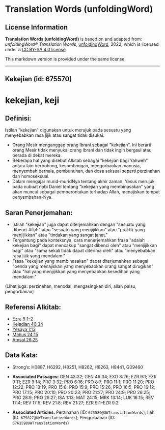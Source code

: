 # Translation Words (unfoldingWord)

## License Information

**Translation Words (unfoldingWord)** is based on and adapted from: _unfoldingWord® Translation Words_, [unfoldingWord](https://unfoldingword.org/utw), 2022, which is licensed under a [CC BY-SA 4.0 license](https://creativecommons.org/licenses/by-sa/4.0/legalcode.en).

This markdown version is provided under the same license.



--------------------------------

## Kekejian (id: 675570)

kekejian, keji
==============

Definisi:
---------

Istilah "kekejian" digunakan untuk merujuk pada sesuatu yang menyebabkan rasa jijik atau sangat tidak disukai.

* Orang Mesir menganggap orang Ibrani sebagai "kekejian". Ini berarti orang Mesir tidak menyukai orang Ibrani dan tidak ingin bergaul atau berada di dekat mereka.
* Beberapa hal yang disebut Alkitab sebagai "kekejian bagi Yahweh" antara lain berbohong, kesombongan, mengorbankan manusia, menyembah berhala, pembunuhan, dan dosa seksual seperti perzinahan dan homoseksual.
* Dalam mengajar murid\-muridNya tentang akhir zaman, Yesus merujuk pada nubuat nabi Daniel tentang "kekejian yang membinasakan" yang akan muncul sebagai pemberontakan terhadap Allah, menajiskan tempat penyembahan\-Nya.

Saran Penerjemahan:
-------------------

* Istilah "kekejian" juga dapat diterjemahkan dengan "sesuatu yang dibenci Allah" atau "sesuatu yang menjijikkan" atau "praktik yang menjijikkan" atau "tindakan yang sangat jahat."
* Tergantung pada konteksnya, cara menerjemahkan frasa "adalah kekejian bagi" dapat mencakup "sangat dibenci oleh" atau "menjijikkan bagi" atau "sama sekali tidak dapat diterima oleh" atau "menyebabkan rasa jijik yang mendalam."
* Frasa "kekejian yang membinasakan" dapat diterjemahkan sebagai "benda yang menajiskan yang menyebabkan orang sangat dirugikan" atau "hal yang menjijikkan yang menyebabkan kesedihan yang mendalam."

(Lihat juga: perzinahan, menodai, mengasingkan diri, allah palsu, pengorbanan)

Referensi Alkitab:
------------------

* [Ezra 9:1–2](https://ref.ly/Ezra9:1-Ezra9:2)
* [Kejadian 46:34](https://ref.ly/Gen46:34)
* [Yesaya 1:13](https://ref.ly/Isa1:13)
* [Matius 24:15](https://ref.ly/Matt24:15)
* [Amsal 26:25](https://ref.ly/Prov26:25)

Data Kata:
----------

* Strong’s: H0887, H6292, H8251, H8262, H8263, H8441, G09460

* **Associated Passages:** GEN 43:32; GEN 46:34; EXO 8:26; EZR 9:1; EZR 9:11; EZR 9:14; PRO 3:32; PRO 6:16; PRO 8:7; PRO 11:1; PRO 11:20; PRO 12:22; PRO 13:19; PRO 15:8; PRO 15:9; PRO 15:26; PRO 16:5; PRO 16:12; PRO 17:15; PRO 20:10; PRO 20:23; PRO 21:27; PRO 24:9; PRO 26:25; PRO 28:9; PRO 29:27; ISA 1:13; MAT 24:15; MRK 13:14; LUK 16:15; REV 17:4; REV 17:5; REV 21:8; REV 21:27; EZR 9:1–EZR 9:2
* **Associated Articles:** Perzinahan (ID: `675580@UWTranslationWords`); Ilah (ID: `675827@UWTranslationWords`); Pengorbanan (ID: `676159@UWTranslationWords`)

